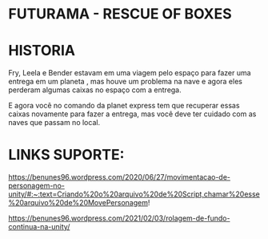 # FUTURAMA - RESCUE OF BOXES

# HISTORIA

Fry, Leela e Bender estavam em uma viagem pelo espaço para fazer uma entrega em um planeta , mas houve um problema na nave e agora eles perderam algumas caixas 
no espaço com a entrega.

E agora você no comando da planet express tem que recuperar essas caixas novamente para fazer a entrega, mas você deve ter cuidado com as naves que passam no local.

# LINKS SUPORTE:

https://benunes96.wordpress.com/2020/06/27/movimentacao-de-personagem-no-unity/#:~:text=Criando%20o%20arquivo%20de%20Script,chamar%20esse%20arquivo%20de%20MovePersonagem!

https://benunes96.wordpress.com/2021/02/03/rolagem-de-fundo-continua-na-unity/
